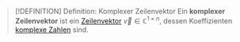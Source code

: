 > [!DEFINITION] Definition: Komplexer Zeilenvektor
> Ein **komplexer Zeilenvektor** ist ein [Zeilenvektor](../Zeilenvektor.md) $\vec{v}\in\mathbb{C}^{1\times n}$, dessen Koeffizienten [komplexe Zahlen](../../../Komplexe%20Zahlen/Komplexe%20Zahlen.md) sind.